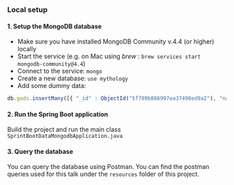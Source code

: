 ### Local setup

#### 1. Setup the MongoDB database

- Make sure you have installed MongoDB Community v.4.4 (or higher) locally
- Start the service (e.g. on Mac using _brew_ : `brew services start mongodb-community@4.4`)
- Connect to the service: `mongo`
- Create a new database: `use mythology`
- Add some dummy data: 

```js
db.gods.insertMany([{ "_id" : ObjectId("5f789b086997ea37498ed9a2"), "name" : "Zeus", "power" : "justice" },{ "_id" : ObjectId("5f789b316997ea37498ed9a3"), "name" : "Hera", "power" : "childbirth", "_class" : "org.jnosql.demo.endgame.spring.data.God" },{ "_id" : ObjectId("5f789b806997ea37498ed9a4"), "name" : "Poseidon", "power" : "hurricane" },{ "_id" : ObjectId("5f789b926997ea37498ed9a5"), "name" : "Demeter", "power" : "harvest" }, { "_id" : ObjectId("5f789ba16997ea37498ed9a6"), "name" : "Athena", "power" : "wisdom" },{ "_id" : ObjectId("5f789bb16997ea37498ed9a7"), "name" : "Apollo", "power" : "light" },{ "_id" : ObjectId("5f78a318a8577a08354131b8"), "name" : "John Doe", "_class" : "org.jnosql.demo.endgame.spring.data.God" },{ "_id" : ObjectId("5f78a359a8577a08354131b9"), "name" : "Sally Doe", "_class" : "org.jnosql.demo.endgame.spring.data.God" }])`
```

#### 2. Run the Spring Boot application
Build the project and run the main class `SprintBootDataMongodbApplication.java`

#### 3. Query the database
You can query the database using Postman. You can find the postman queries used for this talk under the `resources` folder of this project.

